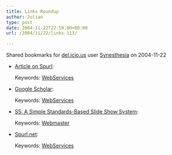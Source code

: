```yaml
---
title: Links Roundup
author: Julian
type: post
date: 2004-11-22T22:59:00+00:00
url: /2004/11/22/links-113/

---
```

Shared bookmarks for [del.icio.us][1] user  [Synesthesia][2] on 2004-11-22

  * [Article on Spurl][3]:
   
    Keywords: [WebServices][4]
  * [Google Scholar][5]:
   
    Keywords: [WebServices][4]
  * [S5: A Simple Standards-Based Slide Show System][6]:
   
    Keywords: [Webmaster][7]
  * [Spurl.net][8]:
   
    Keywords: [WebServices][4]

 [1]: https://del.icio.us/
 [2]: https://del.icio.us/synesthesia
 [3]: https://partnerships.typepad.com/civic/ "https://partnerships.typepad.com/civic/"
 [4]: https://del.icio.us/synesthesia/WebServices
 [5]: https://scholar.google.com/ "https://scholar.google.com/"
 [6]: https://www.meyerweb.com/eric/tools/s5/ "https://www.meyerweb.com/eric/tools/s5/"
 [7]: https://del.icio.us/synesthesia/Webmaster
 [8]: https://www.spurl.net/ "https://www.spurl.net/"